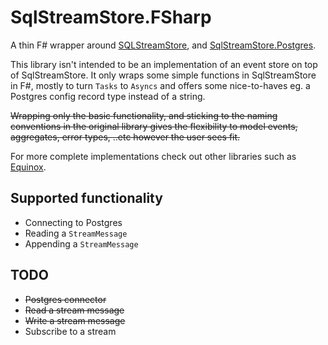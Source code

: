 # SqlStreamStore.FSharp

A thin F# wrapper around [SQLStreamStore](https://www.nuget.org/packages/SqlStreamStore), and [SqlStreamStore.Postgres](https://www.nuget.org/packages/SqlStreamStore.Postgres).

This library isn't intended to be an implementation of an event store on top of SqlStreamStore. It only wraps some simple functions in SqlStreamStore in F#, mostly to turn `Tasks` to `Asyncs` and offers some nice-to-haves eg. a Postgres config record type instead of a string.

~~Wrapping only the basic functionality, and sticking to the naming conventions in the original library gives the flexibility to model events, aggregates, error types, ..etc however the user sees fit.~~   
  
For more complete implementations check out other libraries such as [Equinox](https://github.com/jet/equinox). 


## Supported functionality
- Connecting to Postgres
- Reading a `StreamMessage`
- Appending a `StreamMessage`

## TODO

- ~~Postgres connector~~
- ~~Read a stream message~~
- ~~Write a stream message~~
- Subscribe to a stream
